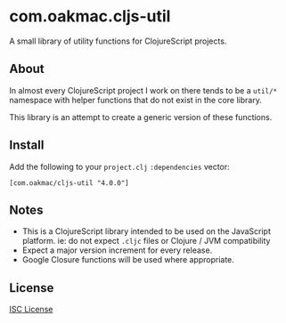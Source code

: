# com.oakmac.cljs-util

A small library of utility functions for ClojureScript projects.

## About

In almost every ClojureScript project I work on there tends to be a `util/*`
namespace with helper functions that do not exist in the core library.

This library is an attempt to create a generic version of these functions.

## Install

Add the following to your `project.clj` `:dependencies` vector:

```
[com.oakmac/cljs-util "4.0.0"]
```

## Notes

* This is a ClojureScript library intended to be used on the JavaScript
  platform. ie: do not expect `.cljc` files or Clojure / JVM compatibility
* Expect a major version increment for every release.
* Google Closure functions will be used where appropriate.

## License

[ISC License]

[ISC License]:LICENSE.md
